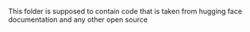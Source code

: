 This folder is supposed to contain code that is taken from hugging face documentation and any other open source
